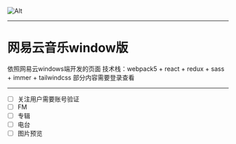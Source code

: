 ![Alt](https://repobeats.axiom.co/api/embed/ef432b25cb606221e5e22955122553aae3b6a339.svg "Repobeats analytics image")

---

# 网易云音乐window版
依照网易云windows端开发的页面
技术栈：webpack5 + react + redux + sass + immer + tailwindcss
部分内容需要登录查看

---
* [ ] 关注用户需要账号验证
* [ ] FM
* [ ] 专辑
* [ ] 电台
* [ ] 图片预览
